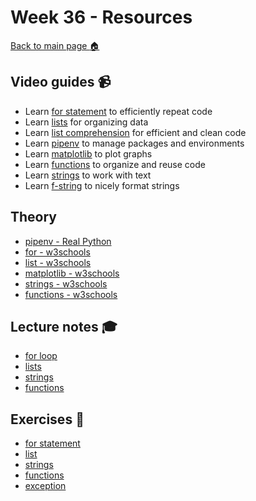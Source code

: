 # Week 36 - Resources

[Back to main page :house:](https://github.com/kokchun/Python-course-AI22)

## Video guides :video_camera:
- Learn [for statement][for_video] to efficiently repeat code
- Learn [lists][lists_video] for organizing data
- Learn [list comprehension][list_comp_vid] for efficient and clean code
- Learn [pipenv][pipenv] to manage packages and environments
- Learn [matplotlib][matplot_video] to plot graphs
- Learn [functions][func_vid] to organize and reuse code
- Learn [strings][string_vid] to work with text
- Learn [f-string][f_string_vid] to nicely format strings


[func_vid]: https://www.youtube.com/watch?v=NE97ylAnrz4
[string_vid]: https://www.youtube.com/watch?v=k9TUPpGqYTo
[f_string_vid]: https://www.youtube.com/watch?v=nghuHvKLhJA

[matplot_video]: https://www.youtube.com/watch?v=nzKy9GY12yo

[for_video]: https://www.youtube.com/watch?v=OnDr4J2UXSA

[pipenv]: https://www.youtube.com/watch?v=6Qmnh5C4Pmo

[lists_video]: https://www.youtube.com/watch?v=ohCDWZgNIU0&list=PLi01XoE8jYohWFPpC17Z-wWhPOSuh8Er-&index=14

[list_comp_vid]: https://www.youtube.com/watch?v=AhSvKGTh28Q&list=PLi01XoE8jYohWFPpC17Z-wWhPOSuh8Er-&index=22


## Theory
- [pipenv - Real Python][real_pipenv]
- [for - w3schools][w3for]
- [list - w3schools][w3list]
- [matplotlib - w3schools][w3matplot]
- [strings - w3schools][w3str]
- [functions - w3schools][w3func]

[w3str]: https://www.w3schools.com/python/python_strings.asp
[w3func]: https://www.w3schools.com/python/python_functions.asp
[w3matplot]: https://www.w3schools.com/python/matplotlib_intro.asp
[w3list]: https://www.w3schools.com/python/python_lists.asp
[w3for]: https://www.w3schools.com/python/python_for_loops.asp
[real_pipenv]: https://realpython.com/pipenv-guide/

## Lecture notes :mortar_board:
- [for loop](https://github.com/kokchun/Python-course-AI22/blob/main/Lectures/L3-for-statement.ipynb)
- [lists](https://github.com/kokchun/Python-course-AI22/blob/main/Lectures/L4-lists.ipynb)
- [strings](https://github.com/kokchun/Python-course-AI22/blob/main/Lectures/L5-strings.ipynb)
- [functions](https://github.com/kokchun/Python-course-AI22/blob/main/Lectures/L6-functions.ipynb)


## Exercises :running:
- [for statement][exercise_for]
- [list][exercise_list]
- [strings][str_exercise]
- [functions][func_exercise] 
- [exception][except_exer]

[except_exer]: https://github.com/kokchun/Python-course-AI22/blob/main/Exercises/07-exception-exercise.ipynb

[str_exercise]: https://github.com/kokchun/Python-course-AI22/blob/main/Exercises/05-strings-exercise.ipynb

[func_exercise]: https://github.com/kokchun/Python-course-AI22/blob/main/Exercises/06-functions-exericse.ipynb

[exercise_for]: https://github.com/kokchun/Python-course-AI22/blob/main/Exercises/03-for-statement-exercise.ipynb

[exercise_list]: https://github.com/kokchun/Python-course-AI22/blob/main/Exercises/04-list-exercise.ipynb